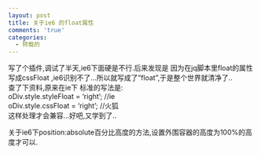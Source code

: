 ```yaml
---
layout: post
title: 关于ie6 的float属性
comments: 'true'
categories:
  - 转载的
---
```

写了个插件,调试了半天,ie6下面硬是不行.后来发现是 因为在jq脚本里float的属性写成cssFloat ,ie6识别不了&#8230;所以就写成了&#8221;float&#8221;,于是整个世界就清净了..  
查了下资料,原来在ie下 标准的写法是:  
oDiv.style.styleFloat = &#8216;right&#8217;; //ie  
oDiv.style.cssFloat = &#8216;right&#8217;; //火狐  
这样处理才会兼容&#8230;好吧,又学到了..

关于ie6下position:absolute百分比高度的方法,设置外围容器的高度为100%的高度才可以.